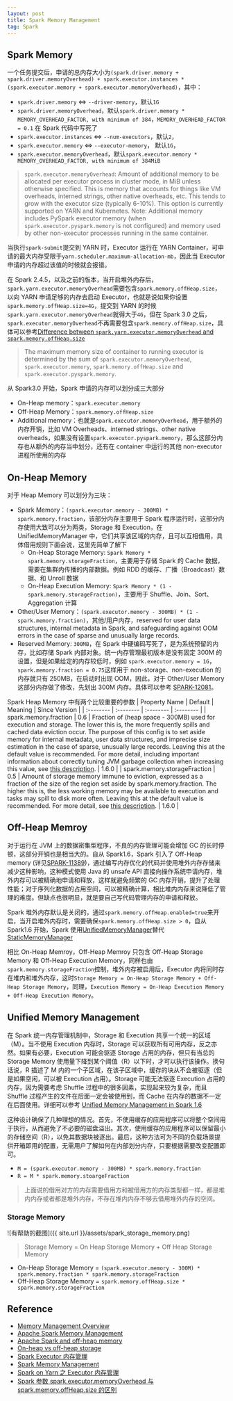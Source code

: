 ```yaml
---
layout: post
title: Spark Memory Management
tag: Spark
---
```


## Spark Memory

一个任务提交后，申请的总内存大小为`(spark.driver.memory + spark.driver.memoryOverhead) + spark.executor.instances * (spark.executor.memory + spark.executor.memoryOverhead)`，其中：
* `spark.driver.memory` <=> `--driver-memory`，默认`1G`
* `spark.driver.memoryOverhead`，默认`spark.driver.memory * MEMORY_OVERHEAD_FACTOR, with minimum of 384`，`MEMORY_OVERHEAD_FACTOR = 0.1` 在 Spark 代码中写死了
* `spark.executor.instances` <=> `--num-executors`，默认`2`，
* `spark.executor.memory` <=> `--executor-memory`， 默认`1G`，
* `spark.executor.memoryOverhead`，默认`spark.executor.memory * MEMORY_OVERHEAD_FACTOR, with minimum of 384MiB`

> `spark.executor.memoryOverhead`: Amount of additional memory to be allocated per executor process in cluster mode, in MiB unless otherwise specified. This is memory that accounts for things like VM overheads, interned strings, other native overheads, etc. This tends to grow with the executor size (typically 6-10%). This option is currently supported on YARN and Kubernetes. Note: Additional memory includes PySpark executor memory (when `spark.executor.pyspark.memory` is not configured) and memory used by other non-executor processes running in the same container. 

当执行`spark-submit`提交到 YARN 时，Executor 运行在 YARN Container，可申请的最大内存受限于`yarn.scheduler.maximum-allocation-mb`，因此当 Executor 申请的内存超过该值的时候就会报错。

在 Spark 2.4.5，以及之前的版本，当开启堆外内存后，`spark.yarn.executor.memoryOverhead`需要包含`spark.memory.offHeap.size`，以向 YARN 申请足够的内存去启动 Executor，也就是说如果你设置`spark.memory.offHeap.size=4G`，提交到 YARN 的时候`spark.yarn.executor.memoryOverhead`就得大于`4G`，但在 Spark 3.0 之后，`spark.executor.memoryOverhead`不再需要包含`spark.memory.offHeap.size`，具体可以参考[Difference between `spark.yarn.executor.memoryOverhead` and `spark.memory.offHeap.size`](https://stackoverflow.com/a/61723456/6470969)

> The maximum memory size of container to running executor is determined by the sum of `spark.executor.memoryOverhead`, `spark.executor.memory`, `spark.memory.offHeap.size` and `spark.executor.pyspark.memory`.

从 Spark3.0 开始，Spark 申请的内存可以划分成三大部分
* On-Heap memory：`spark.executor.memory`
* Off-Heap Memory：`spark.memory.offHeap.size`
* Additional memory：也就是`spark.executor.memoryOverhead`，用于额外的内存开销，比如 VM Overheads、interned strings、other native overheads，如果没有设置`spark.executor.pyspark.memory`，那么这部分内存也从额外的内存当中划分，还有在 container 中运行的其他 non-executor 进程所使用的内存

## On-Heap Memory
对于 Heap Memory 可以划分为三块：
* Spark Memory：`(spark.executor.memory - 300MB) * spark.memory.fraction`，该部分内存主要用于 Spark 程序运行时，这部分内存使用大致可以分为两类，Storage 和 Execution，在 UnifiedMemoryManager 中，它们共享该区域的内存，且可以互相借用，具体借用规则下面会说，这里先简单了解下
    * On-Heap Storage Memory: `Spark Memory * spark.memory.storageFraction`，主要用于存储 Spark 的 Cache 数据，需要在集群内传播的内部数据。例如 RDD 的缓存、广播（Broadcast）数据、和 Unroll 数据
    * On-Heap Execution Memory: `Spark Memory * (1 - spark.memory.storageFraction)`，主要用于 Shuffle、Join、Sort、Aggregation 计算
* Other/User Memory：`(spark.executor.memory - 300MB) * (1 - spark.memory.fraction)`，其他/用户内存，reserved for user data structures, internal metadata in Spark, and safeguarding against OOM errors in the case of sparse and unusually large records.
* Reserved Memory: `300MB`，在 Spark 中硬编码写死了，是为系统预留的内存，比如存储 Spark 内部对象。统一内存管理最初版本是没有固定 300M 的设置，但是如果给定的内存较低时，例如 `spark.executor.memory = 1G`，`spark.memory.fraction = 0.75`这样用于 non-storage、non-execution 的内存就只有 250MB，在启动时出现 OOM，因此，对于 Other/User Memory 这部分内存做了修改，先划出 300M 内存。具体可以参考 [SPARK-12081](https://issues.apache.org/jira/browse/SPARK-12081)。

Spark Heap Memory 中有两个比较重要的参数
| Property Name | Default | Meaning | Since Version |
| :-------- | :-------- | :-------- | :-------- |
| spark.memory.fraction | 0.6 | Fraction of (heap space - 300MB) used for execution and storage. The lower this is, the more frequently spills and cached data eviction occur. The purpose of this config is to set aside memory for internal metadata, user data structures, and imprecise size estimation in the case of sparse, unusually large records. Leaving this at the default value is recommended. For more detail, including important information about correctly tuning JVM garbage collection when increasing this value, see [this description](http://spark.apache.org/docs/latest/tuning.html#memory-management-overview). | 1.6.0 | 
| spark.memory.storageFraction | 0.5 | Amount of storage memory immune to eviction, expressed as a fraction of the size of the region set aside by spark.memory.fraction. The higher this is, the less working memory may be available to execution and tasks may spill to disk more often. Leaving this at the default value is recommended. For more detail, see [this description](http://spark.apache.org/docs/latest/tuning.html#memory-management-overview). | 1.6.0 | 

## Off-Heap Memroy
对于运行在 JVM 上的数据密集型程序，不良的内存管理可能会增加 GC 的长时停顿，这部分开销也是相当大的。自从 Spark1.6，Spark 引入了 Off-Heap memory (详见[SPARK-11389](https://issues.apache.org/jira/browse/SPARK-11389))，通过编写内存优化的代码并使用堆外内存存储来减少这种影响，这种模式使用 Java 的 unsafe API 直接向操作系统申请内存，堆外内存可以被精确地申请和释放，这样就避免频繁的 GC 内存开销，提升了处理性能；对于序列化数据的占用空间，可以被精确计算，相比堆内内存来说降低了管理的难度。但缺点也很明显，就是要自己写代码管理内存的申请和释放。

Spark 堆外内存默认是关闭的，通过`spark.memory.offHeap.enabled=true`来开启，当开启堆外内存时，需要确保`spark.memory.offHeap.size > 0`，自从 Spark1.6 开始，Spark 使用[UnifiedMemoryManager](https://github.com/apache/spark/blob/branch-3.1/core/src/main/scala/org/apache/spark/memory/ExecutionMemoryPool.scala)替代[StaticMemoryManager](https://github.com/apache/spark/blob/branch-1.6/core/src/main/scala/org/apache/spark/memory/StaticMemoryManager.scala)

相比 On-Heap Memroy，Off-Heap Memroy 只包含 Off-Heap Storage Memory 和 Off-Heap Execution Memory，同样也由`spark.memory.storageFraction`控制，堆外内存被启用后，Executor 内将同时存在堆内和堆外内存，这时`Storage Memory = On-Heap Storage Memory + Off-Heap Storage Memory`，同理，`Execution Memory = On-Heap Execution Memory + Off-Heap Execution Memory`。

## Unified Memory Management
在 Spark 统一内存管理机制中，Storage 和 Execution 共享一个统一的区域（M）。当不使用 Execution 内存时，Storage 可以获取所有可用内存，反之亦然。如果有必要，Execution 可能会驱逐 Storage 占用的内存，但只有当总的 Storage Memory 使用量下降到某个阈值（R）以下时，才可以执行该操作。换句话说，R 描述了 M 内的一个子区域，在该子区域中，缓存的块从不会被驱逐（但是如果空闲，可以被 Execution 占用）。Storage 可能无法驱逐 Execution 占用的内存，因为需要考虑 Shuffle 过程中的很多因素，实现起来较为复杂，而且 Shuffle 过程产生的文件在后面一定会被使用到，而 Cache 在内存的数据不一定在后面使用。详细可以参考 [Unified Memory Management in Spark 1.6](https://www.linuxprobe.com/wp-content/uploads/2017/04/unified-memory-management-spark-10000.pdf)

这种设计确保了几种理想的情况。首先，不使用缓存的应用程序可以将整个空间用于执行，从而避免了不必要的磁盘溢出。其次，使用缓存的应用程序可以保留最小的存储空间（R），以免其数据块被逐出。最后，这种方法可为不同的负载场景提供开箱即用的配置，无需用户了解如何在内部划分内存，只要根据需要改变配置即可。

* `M = (spark.executor.memory - 300MB) * spark.memory.fraction`
* `R = M * spark.memory.stoargeFraction`

> 上面说的借用对方的内存需要借用方和被借用方的内存类型都一样，都是堆内内存或者都是堆外内存，不存在堆内内存不够去借用堆外内存的空间。

### Storage Memory
![有帮助的截图]({{ site.url }}/assets/spark_storage_memory.png)

> Storage Memory = On Heap Storage Memory + Off Heap Storage Memory
* On-Heap Storage Memory = `(spark.executor.memory - 300M) * spark.memory.fraction * spark.memory.storageFraction`
* Off-Heap Storage Memory = `spark.memory.offHeap.size * spark.memory.storageFraction`


## Reference
* [Memory Management Overview](https://spark.apache.org/docs/latest/tuning.html#memory-management-overview)
* [Apache Spark Memory Management](https://medium.com/analytics-vidhya/apache-spark-memory-management-49682ded3d42)
* [Apache Spark and off-heap memory](https://www.waitingforcode.com/apache-spark/apache-spark-off-heap-memory/read)
* [On-heap vs off-heap storage](https://www.waitingforcode.com/off-heap/on-heap-off-heap-storage/read)
* [Spark Executor 内存管理](http://arganzheng.life/spark-executor-memory-management.html)
* [Spark Memory Management](https://0x0fff.com/spark-memory-management/)
* [Spark on Yarn 之 Executor 内存管理](https://www.jianshu.com/p/10e91ace3378)
* [Spark 参数 spark.executor.memoryOverhead 与 spark.memory.offHeap.size 的区别](https://blog.csdn.net/lquarius/article/details/106698097)